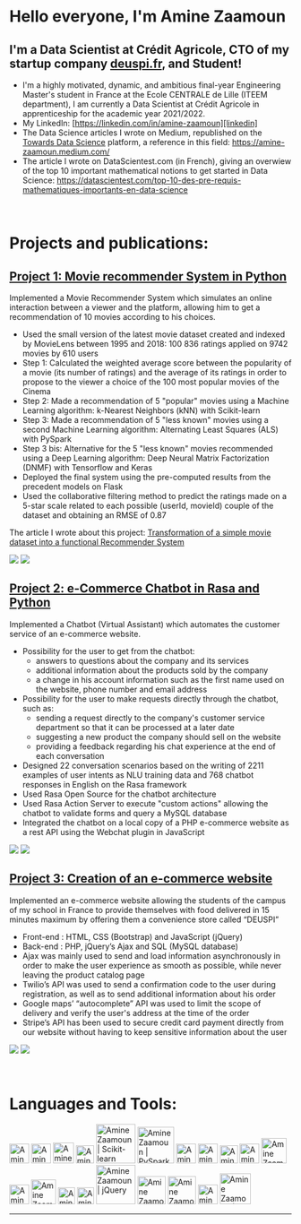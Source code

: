 # Hello everyone, I'm Amine Zaamoun

## I'm a Data Scientist at Crédit Agricole, CTO of my startup company [deuspi.fr](https://deuspi.fr/), and Student!

- I'm a highly motivated, dynamic, and ambitious final-year Engineering Master's student in France at the Ecole CENTRALE de Lille (ITEEM department), I am currently a Data Scientist at Crédit Agricole in apprenticeship for the academic year 2021/2022.
- My LinkedIn: [https://linkedin.com/in/amine-zaamoun][linkedin]
- The Data Science articles I wrote on Medium, republished on the [Towards Data Science](https://towardsdatascience.com/) platform, a reference in this field: https://amine-zaamoun.medium.com/
- The article I wrote on DataScientest.com (in French), giving an overwiew of the top 10 important mathematical notions to get started in Data Science: https://datascientest.com/top-10-des-pre-requis-mathematiques-importants-en-data-science

<br />

# Projects and publications:

## [Project 1: Movie recommender System in Python](https://github.com/Zaamine/Movie_Recommender_System-Python)
Implemented a Movie Recommender System which simulates an online interaction between a viewer and the platform, allowing him to get a recommendation of 10 movies according to his choices.

* Used the small version of the latest movie dataset created and indexed by MovieLens between 1995 and 2018: 100 836 ratings applied on 9742 movies by 610 users
* Step 1: Calculated the weighted average score between the popularity of a movie (its number of ratings) and the average of its ratings in order to propose to the viewer a choice of the 100 most popular movies of the Cinema
* Step 2: Made a recommendation of 5 "popular" movies using a Machine Learning algorithm: k-Nearest Neighbors (kNN) with Scikit-learn
* Step 3: Made a recommendation of 5 "less known" movies using a second Machine Learning algorithm: Alternating Least Squares (ALS) with PySpark
* Step 3 bis: Alternative for the 5 "less known" movies recommended using a Deep Learning algorithm: Deep Neural Matrix Factorization (DNMF) with Tensorflow and Keras
* Deployed the final system using the pre-computed results from the precedent models on Flask
* Used the collaborative filtering method to predict the ratings made on a 5-star scale related to each possible (userId, movieId) couple of the dataset and obtaining an RMSE of 0.87

The article I wrote about this project: [Transformation of a simple movie dataset into a functional Recommender System](https://towardsdatascience.com/transformation-of-a-simple-movie-dataset-into-a-functional-recommender-system-89c2a5a668c)

![](/images/recommender_system-screenshot_1.PNG)
![](/images/recommender_system-screenshot_2.PNG)

## [Project 2: e-Commerce Chatbot in Rasa and Python](https://github.com/Zaamine/eCommerce_Chatbot-Rasa_Python)
Implemented a Chatbot (Virtual Assistant) which automates the customer service of an e-commerce website.

* Possibility for the user to get from the chatbot:
	* answers to questions about the company and its services
	* additional information about the products sold by the company
	* a change in his account information such as the first name used on the website, phone number and email address
* Possibility for the user to make requests directly through the chatbot, such as:
	* sending a request directly to the company's customer service department so that it can be processed at a later date
	* suggesting a new product the company should sell on the website
	* providing a feedback regarding his chat experience at the end of each conversation
* Designed 22 conversation scenarios based on the writing of 2211 examples of user intents as NLU training data and 768 chatbot responses in English on the Rasa framework
* Used Rasa Open Source for the chatbot architecture
* Used Rasa Action Server to execute "custom actions" allowing the chatbot to validate forms and query a MySQL database
* Integrated the chatbot on a local copy of a PHP e-commerce website as a rest API using the Webchat plugin in JavaScript

<!-- The article I wrote about this project on [Medium](https://amine-zaamoun.medium.com/): [article title](article url) -->

![](/images/rasa_chatbot-screenshot_1.PNG)
![](/images/rasa_chatbot-screenshot_2.PNG)

## [Project 3: Creation of an e-commerce website](https://deuspi.fr/)
Implemented an e-commerce website allowing the students of the campus of my school in France to provide themselves with food delivered in 15 minutes maximum by offering them a convenience store called “DEUSPI”

* Front-end : HTML, CSS (Bootstrap) and JavaScript (jQuery)
* Back-end : PHP, jQuery’s Ajax and SQL (MySQL database)
* Ajax was mainly used to send and load information asynchronously in order to make the user experience as smooth as possible, while never leaving the product catalog page
* Twilio’s API was used to send a confirmation code to the user during registration, as well as to send additional information about his order
* Google maps’ “autocomplete” API was used to limit the scope of delivery and verify the user's address at the time of the order
* Stripe’s API has been used to secure credit card payment directly from our website without having to keep sensitive information about the user

![](/images/deuspi_website-screenshot_1.PNG)
![](/images/deuspi_website-screenshot_2.PNG)

<br />

# Languages and Tools:

[<img alt="Amine Zaamoun | Jupyter Notebooks" width="35px" src="https://upload.wikimedia.org/wikipedia/commons/thumb/3/38/Jupyter_logo.svg/1200px-Jupyter_logo.svg.png" />][jupyter]
[<img alt="Amine Zaamoun | Python" width="35px" src="https://upload.wikimedia.org/wikipedia/commons/thumb/c/c3/Python-logo-notext.svg/768px-Python-logo-notext.svg.png" />][python]
[<img alt="Amine Zaamoun | Numpy" width="37px" src="https://user-images.githubusercontent.com/50221806/86498201-a8bd8680-bd39-11ea-9d08-66b610a8dc01.png" />][numpy]
[<img alt="Amine Zaamoun | Pandas" width="32px" src="https://upload.wikimedia.org/wikipedia/commons/thumb/2/22/Pandas_mark.svg/1200px-Pandas_mark.svg.png" />][pandas]
[<img alt="Amine Zaamoun | Scikit-learn" width="70px" src="https://upload.wikimedia.org/wikipedia/commons/thumb/0/05/Scikit_learn_logo_small.svg/1200px-Scikit_learn_logo_small.svg.png" />][scikit-learn]
[<img alt="Amine Zaamoun | PySpark" width="65px" src="https://miro.medium.com/max/400/1*VNdaFCkls0gyJR0ddP1PCQ.png" />][pyspark]
[<img alt="Amine Zaamoun | Tensorflow" width="35px" src="https://upload.wikimedia.org/wikipedia/commons/thumb/2/2d/Tensorflow_logo.svg/1200px-Tensorflow_logo.svg.png" />][tensorflow]
[<img alt="Amine Zaamoun | Keras" width="35px" src="https://upload.wikimedia.org/wikipedia/commons/thumb/a/ae/Keras_logo.svg/1200px-Keras_logo.svg.png" />][keras]
[<img alt="Amine Zaamoun | Flask" width="32px" src="https://cdn.freebiesupply.com/logos/large/2x/flask-logo-png-transparent.png" />][flask]
[<img alt="Amine Zaamoun | SQL" width="35px" src="https://e7.pngegg.com/pngimages/170/924/png-clipart-microsoft-sql-server-microsoft-azure-sql-database-microsoft-text-logo.png" />][sql]
[<img alt="Amine Zaamoun | MySQL" width="45px" src="https://upload.wikimedia.org/wikipedia/fr/thumb/6/62/MySQL.svg/1200px-MySQL.svg.png" />][mysql]
[<img alt="Amine Zaamoun | Rasa" width="35px" src="https://media.glassdoor.com/sqll/1888472/rasa-technologies-squarelogo-1560943912108.png" />][rasa]
[<img alt="Amine Zaamoun | HTML5" width="44px" src="https://www.w3.org/html/logo/downloads/HTML5_1Color_Black.png" />][html]
[<img alt="Amine Zaamoun | CSS3" width="30px" src="https://upload.wikimedia.org/wikipedia/commons/thumb/d/d5/CSS3_logo_and_wordmark.svg/1200px-CSS3_logo_and_wordmark.svg.png" />][css]
[<img alt="Amine Zaamoun | JavaScript" width="30px" src="https://www.pngfind.com/pngs/m/39-397580_logo-javascript-pattern-copyright-framework-free-download-js.png" />][javascript]
[<img alt="Amine Zaamoun | jQuery" width="70px" src="https://upload.wikimedia.org/wikipedia/commons/thumb/f/fd/JQuery-Logo.svg/1280px-JQuery-Logo.svg.png" />][jquery]
[<img alt="Amine Zaamoun | PHP" width="50px" src="https://upload.wikimedia.org/wikipedia/commons/thumb/2/27/PHP-logo.svg/1280px-PHP-logo.svg.png" />][php]
[<img alt="Amine Zaamoun | Git" width="50px" src="https://upload.wikimedia.org/wikipedia/commons/thumb/e/e0/Git-logo.svg/1280px-Git-logo.svg.png" />][git]
[<img alt="Amine Zaamoun | GitHub" width="35px" src="https://upload.wikimedia.org/wikipedia/commons/thumb/9/91/Octicons-mark-github.svg/1200px-Octicons-mark-github.svg.png" />][github]
[<img alt="Amine Zaamoun | Command Line Interface" width="55px" src="https://banner2.cleanpng.com/20180320/jbq/kisspng-computer-icons-command-line-interface-linux-system-command-line-icon-vector-5ab10e747fd445.0902485515215530125236.jpg" />][cli]

---
	
[linkedin]: https://linkedin.com/in/amine-zaamoun

[jupyter]: https://jupyter.readthedocs.io/en/latest/tryjupyter.html
[python]: https://www.python.org/
[numpy]: https://numpy.org/doc/stable/user/quickstart.html
[pandas]: https://pandas.pydata.org/docs/getting_started/index.html#intro-to-pandas
[scikit-learn]: https://scikit-learn.org/stable/
[pyspark]: https://spark.apache.org/docs/latest/api/python/pyspark.html
[tensorflow]: https://www.tensorflow.org/overview
[keras]: https://keras.io/
[flask]: https://flask.palletsprojects.com/en/1.1.x/
[sql]: https://www.w3schools.com/sql/default.asp
[mysql]: https://dev.mysql.com/doc/
[rasa]: https://rasa.com/docs/rasa/
[html]: https://www.w3schools.com/html/default.asp
[css]: https://www.w3schools.com/css/default.asp
[javascript]: https://www.w3schools.com/js/default.asp
[jquery]: https://api.jquery.com/
[php]: https://www.php.net/manual/en/intro-whatis.php
[git]: https://git-scm.com/
[github]: https://github.com/Zaamine
[cli]: https://www.w3schools.com/whatis/whatis_cli.asp

